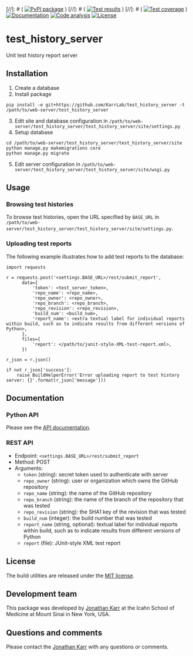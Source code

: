 [//]: # ( [![PyPI package](https://img.shields.io/pypi/v/test_history_server.svg)](https://pypi.python.org/pypi/test_history_server) )
[//]: # ( [![Test results](https://circleci.com/gh/KarrLab/test_history_server.svg?style=shield)](https://circleci.com/gh/KarrLab/test_history_server) )
[//]: # ( [![Test coverage](https://coveralls.io/repos/github/KarrLab/test_history_server/badge.svg)](https://coveralls.io/github/KarrLab/test_history_server) )
[![Documentation](https://readthedocs.org/projects/test_history_server/badge/?version=latest)](http://test_history_server.readthedocs.org)
[![Code analysis](https://api.codeclimate.com/v1/badges/4123f20b28d181e733de/maintainability)](https://codeclimate.com/github/KarrLab/test_history_server)
[![License](https://img.shields.io/github/license/KarrLab/test_history_server.svg)](LICENSE)

# test_history_server
Unit test history report server

## Installation
1. Create a database
2. Install package
  ```
  pip install -e git+https://github.com/KarrLab/test_history_server -t /path/to/web-server/test_history_server
  ```
3. Edit site and database configuration in `/path/to/web-server/test_history_server/test_history_server/site/settings.py`
4. Setup database
  ```
  cd /path/to/web-server/test_history_server/test_history_server/site
  python manage.py makemigrations core
  python manage.py migrate
  ```
5. Edit server configuration in `/path/to/web-server/test_history_server/test_history_server/site/wsgi.py`

## Usage

### Browsing test histories
To browse test histories, open the URL specified by `BASE_URL` in `/path/to/web-server/test_history_server/test_history_server/site/settings.py`.

### Uploading test reports
The following example illustrates how to add test reports to the database:
```
import requests

r = requests.post('<settings.BASE_URL>/rest/submit_report',
      data={
          'token': <test_server_token>,
          'repo_name': <repo_name>,
          'repo_owner': <repo_owner>,
          'repo_branch': <repo_branch>,
          'repo_revision': <repo_revision>,
          'build_num': <build_num>,
          'report_name': <extra textual label for individual reports within build, such as to indicate results from different versions of Python>,
      },
      files={
          'report': </path/to/junit-style-XML-test-report.xml>,
      })

r_json = r.json()

if not r_json['success']:
    raise BuildHelperError('Error uploading report to test history server: {}'.format(r_json['message']))
```

## Documentation

### Python API
Please see the [API documentation](http://test_history_server.readthedocs.io).

### REST API
* Endpoint: `<settings.BASE_URL>/rest/submit_report`
* Method: POST
* Arguments:
  * `token` (string): secret token used to authenticate with server
  * `repo_owner` (string): user or organization which owns the GitHub repository
  * `repo_name` (string): the name of the GitHub repository
  * `repo_branch` (string):  the name of the branch of the repository that was tested
  * `repo_revision` (string): the SHA1 key of the revision that was tested
  * `build_num` (integer): the build number that was tested
  * `report_name` (string, optional): textual label for individual reports within build, such as to indicate results from different versions of Python
  * `report` (file): JUnit-style XML test report

## License
The build utilities are released under the [MIT license](LICENSE).

## Development team
This package was developed by [Jonathan Karr](http://www.karrlab.org) at the Icahn School of Medicine at Mount Sinai in New York, USA.

## Questions and comments
Please contact the [Jonathan Karr](http://www.karrlab.org) with any questions or comments.
